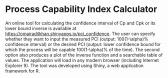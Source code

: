 # Process Capability Index Calculator

An online tool for calculating the confidence interval of Cp and Cpk or its lower bound inverse is available at https://omairadilkhan.shinyapps.io/pci_confidence. The user can specify whether they want to input the measured PCI (output: 100(1-\alpha)% confidence interval) or the desired PCI (output: lower confidence bound for which the process will be capable 100(1-\alpha)% of the time). The second option also produces a plot of the inverse function and a searchable table of values. The application will load in any modern browser (including Internet Explorer 9). The tool was developed using Shiny, a web application framework for R. 
